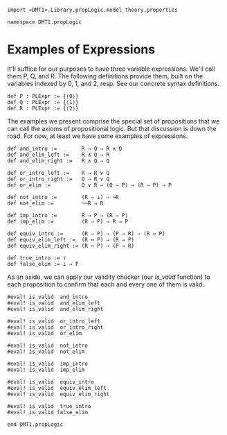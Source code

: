 ```lean
import «DMT1».Library.propLogic.model_theory.properties

namespace DMT1.propLogic
```

# Examples of Expressions

It'll suffice for our purposes to have three variable
expressions. We'll call them P, Q, and R. The following
definitions provide them, built on the variables indexed
by 0, 1, and 2, resp. See our concrete syntax definitions.

```lean
def P : PLExpr := {⟨0⟩}
def Q : PLExpr := {⟨1⟩}
def R : PLExpr := {⟨2⟩}
```


The examples we present comprise the special
set of propositions that we can call the axioms
of propositional logic. But that discussion is
down the road. For now, at least we have some
examples of expressions.

```lean
def and_intro :=        R ⇒ Q ⇒ R ∧ Q
def and_elim_left :=    R ∧ Q ⇒ R
def and_elim_right :=   R ∧ Q ⇒ Q

def or_intro_left :=    R ⇒ R ∨ Q
def or_intro_right :=   Q ⇒ R ∨ Q
def or_elim :=          Q ∨ R ⇒ (Q ⇒ P) ⇒ (R ⇒ P) ⇒ P

def not_intro :=        (R ⇒ ⊥) ⇒ ¬R
def not_elim :=         ¬¬R ⇒ R

def imp_intro :=        R ⇒ P ⇒ (R ⇒ P)
def imp_elim :=         (R ⇒ P) ⇒ R ⇒ P

def equiv_intro :=      (R ⇒ P) ⇒ (P ⇒ R) ⇒ (R ↔ P)
def equiv_elim_left :=  (R ↔ P) ⇒ (R ⇒ P)
def equiv_elim_right := (R ↔ P) ⇒ (P ⇒ R)

def true_intro := ⊤
def false_elim := ⊥ ⇒ P
```

As an aside, we can apply our validity checker
(our *is_valid* function) to each proposition
to confirm that each and every one of them is
valid.

```lean
#eval! is_valid  and_intro
#eval! is_valid  and_elim_left
#eval! is_valid  and_elim_right

#eval! is_valid  or_intro_left
#eval! is_valid  or_intro_right
#eval! is_valid  or_elim

#eval! is_valid  not_intro
#eval! is_valid  not_elim

#eval! is_valid  imp_intro
#eval! is_valid  imp_elim

#eval! is_valid  equiv_intro
#eval! is_valid  equiv_elim_left
#eval! is_valid  equiv_elim_right

#eval! is_valid  true_intro
#eval! is_valid false_elim

end DMT1.propLogic
```
